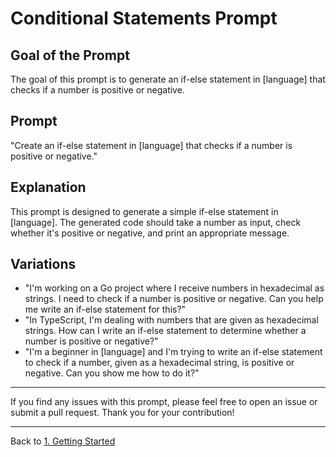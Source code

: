 # Conditional Statements Prompt

## Goal of the Prompt

The goal of this prompt is to generate an if-else statement in [language] that checks if a number is positive or negative.

## Prompt

"Create an if-else statement in [language] that checks if a number is positive or negative."

## Explanation

This prompt is designed to generate a simple if-else statement in [language]. The generated code should take a number as input, check whether it's positive or negative, and print an appropriate message.

## Variations

- "I'm working on a Go project where I receive numbers in hexadecimal as strings. I need to check if a number is positive or negative. Can you help me write an if-else statement for this?"
- "In TypeScript, I'm dealing with numbers that are given as hexadecimal strings. How can I write an if-else statement to determine whether a number is positive or negative?"
- "I'm a beginner in [language] and I'm trying to write an if-else statement to check if a number, given as a hexadecimal string, is positive or negative. Can you show me how to do it?"

---

If you find any issues with this prompt, please feel free to open an issue or submit a pull request. Thank you for your contribution!

---

Back to [1. Getting Started](./)
